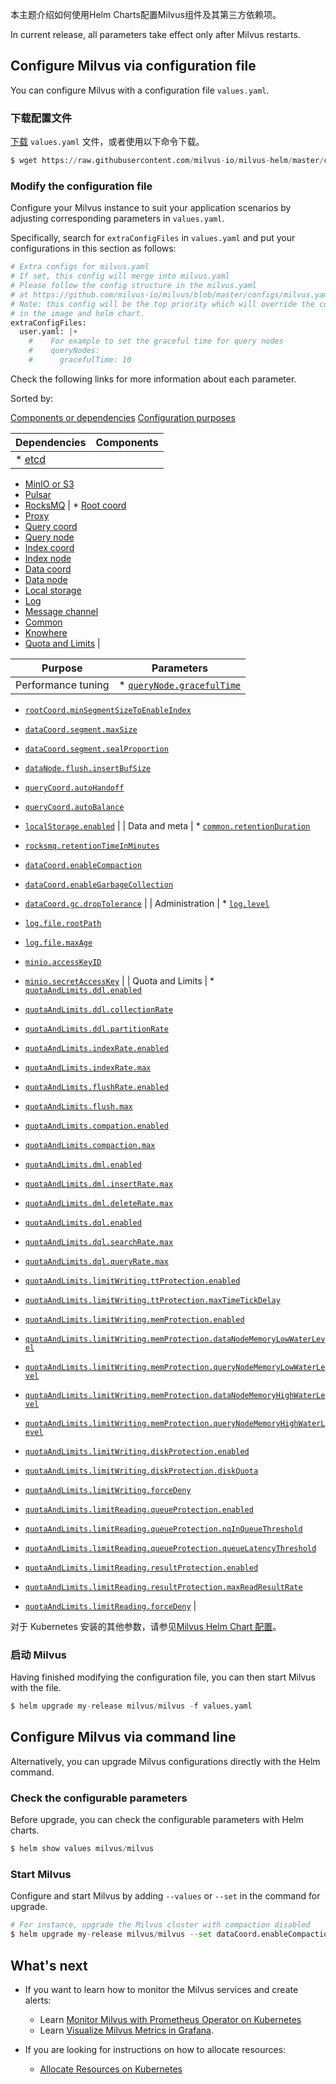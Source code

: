 
本主题介绍如何使用Helm Charts配置Milvus组件及其第三方依赖项。

In current release, all parameters take effect only after Milvus restarts.

Configure Milvus via configuration file
---------------------------------------

You can configure Milvus with a configuration file `values.yaml`.

### 下载配置文件

[下载](https://raw.githubusercontent.com/milvus-io/milvus-helm/master/charts/milvus/values.yaml) `values.yaml` 文件，或者使用以下命令下载。

```python
$ wget https://raw.githubusercontent.com/milvus-io/milvus-helm/master/charts/milvus/values.yaml

```

### Modify the configuration file

Configure your Milvus instance to suit your application scenarios by adjusting corresponding parameters in `values.yaml`.

Specifically, search for `extraConfigFiles` in `values.yaml` and put your configurations in this section as follows:

```python
# Extra configs for milvus.yaml
# If set, this config will merge into milvus.yaml
# Please follow the config structure in the milvus.yaml
# at https://github.com/milvus-io/milvus/blob/master/configs/milvus.yaml
# Note: this config will be the top priority which will override the config
# in the image and helm chart.
extraConfigFiles:
  user.yaml: |+
    #    For example to set the graceful time for query nodes
    #    queryNodes:
    #      gracefulTime: 10

```

Check the following links for more information about each parameter.

Sorted by:

[Components or dependencies](#component) [Configuration purposes](#purpose)

| Dependencies | Components |
| --- | --- |
| * [etcd](configure_etcd.md)
* [MinIO or S3](configure_minio.md)
* [Pulsar](configure_pulsar.md)
* [RocksMQ](configure_rocksmq.md)
 | * [Root coord](configure_rootcoord.md)
* [Proxy](configure_proxy.md)
* [Query coord](configure_querycoord.md)
* [Query node](configure_querynode.md)
* [Index coord](configure_indexcoord.md)
* [Index node](configure_indexnode.md)
* [Data coord](configure_datacoord.md)
* [Data node](configure_datanode.md)
* [Local storage](configure_localstorage.md)
* [Log](configure_log.md)
* [Message channel](configure_messagechannel.md)
* [Common](configure_common.md)
* [Knowhere](configure_knowhere.md)
* [Quota and Limits](configure_quota_limits.md)
 |

| Purpose | Parameters |
| --- | --- |
| Performance tuning | * [`queryNode.gracefulTime`](configure_querynode.md#queryNodegracefulTime)
* [`rootCoord.minSegmentSizeToEnableIndex`](configure_rootcoord.md#rootCoordminSegmentSizeToEnableIndex)
* [`dataCoord.segment.maxSize`](configure_datacoord.md#dataCoordsegmentmaxSize)
* [`dataCoord.segment.sealProportion`](configure_datacoord.md#dataCoordsegmentsealProportion)
* [`dataNode.flush.insertBufSize`](configure_datanode.md#dataNodeflushinsertBufSize)
* [`queryCoord.autoHandoff`](configure_querycoord.md#queryCoordautoHandoff)
* [`queryCoord.autoBalance`](configure_querycoord.md#queryCoordautoBalance)
* [`localStorage.enabled`](configure_localstorage.md#localStorageenabled)
 |
| Data and meta | * [`common.retentionDuration`](configure_common.md#commonretentionDuration)

* [`rocksmq.retentionTimeInMinutes`](configure_rocksmq.md#rocksmqretentionTimeInMinutes)

* [`dataCoord.enableCompaction`](configure_datacoord.md#dataCoordenableCompaction)

* [`dataCoord.enableGarbageCollection`](configure_datacoord.md#dataCoordenableGarbageCollection)

* [`dataCoord.gc.dropTolerance`](configure_datacoord.md#dataCoordgcdropTolerance)
 |
| Administration | * [`log.level`](configure_log.md#loglevel)

* [`log.file.rootPath`](configure_log.md#logfilerootPath)

* [`log.file.maxAge`](configure_log.md#logfilemaxAge)

* [`minio.accessKeyID`](configure_minio.md#minioaccessKeyID)
* [`minio.secretAccessKey`](configure_minio.md#miniosecretAccessKey)
 |
| Quota and Limits | * [`quotaAndLimits.ddl.enabled`](configure_quota_limits.md#quotaAndLimitsddlenabled)
* [`quotaAndLimits.ddl.collectionRate`](configure_quota_limits.md#quotaAndLimitsddlcollectionRate)
* [`quotaAndLimits.ddl.partitionRate`](configure_quota_limits.md#quotaAndLimitsddlpartitionRate)
* [`quotaAndLimits.indexRate.enabled`](configure_quota_limits.md#quotaAndLimitsindexRateenabled)
* [`quotaAndLimits.indexRate.max`](configure_quota_limits.md#quotaAndLimitsindexRatemax)
* [`quotaAndLimits.flushRate.enabled`](configure_quota_limits.md#quotaAndLimitsflushRateenabled)
* [`quotaAndLimits.flush.max`](configure_quota_limits.md#quotaAndLimitsflushmax)
* [`quotaAndLimits.compation.enabled`](configure_quota_limits.md#quotaAndLimitscompationenabled)
* [`quotaAndLimits.compaction.max`](configure_quota_limits.md#quotaAndLimitscompactionmax)
* [`quotaAndLimits.dml.enabled`](configure_quota_limits.md#quotaAndLimitsdmlenabled)
* [`quotaAndLimits.dml.insertRate.max`](configure_quota_limits.md#quotaAndLimitsdmlinsertRatemax)
* [`quotaAndLimits.dml.deleteRate.max`](configure_quota_limits.md#quotaAndLimitsdmldeleteRatemax)
* [`quotaAndLimits.dql.enabled`](configure_quota_limits.md#quotaAndLimitsdqlenabled)
* [`quotaAndLimits.dql.searchRate.max`](configure_quota_limits.md#quotaAndLimitsdqlsearchRatemax)
* [`quotaAndLimits.dql.queryRate.max`](configure_quota_limits.md#quotaAndLimitsdqlqueryRatemax)
* [`quotaAndLimits.limitWriting.ttProtection.enabled`](configure_quota_limits.md#quotaAndLimitslimitWritingttProtectionenabled)
* [`quotaAndLimits.limitWriting.ttProtection.maxTimeTickDelay`](configure_quota_limits.md#quotaAndLimitslimitWritingttProtectionmaxTimeTickDelay)
* [`quotaAndLimits.limitWriting.memProtection.enabled`](configure_quota_limits.md#quotaAndLimitslimitWritingmemProtectionenabled)
* [`quotaAndLimits.limitWriting.memProtection.dataNodeMemoryLowWaterLevel`](configure_quota_limits.md#quotaAndLimitslimitWritingmemProtectiondataNodeMemoryLowWaterLevel)
* [`quotaAndLimits.limitWriting.memProtection.queryNodeMemoryLowWaterLevel`](configure_quota_limits.md#quotaAndLimitslimitWritingmemProtectionqueryNodeMemoryLowWaterLevel)
* [`quotaAndLimits.limitWriting.memProtection.dataNodeMemoryHighWaterLevel`](configure_quota_limits.md#quotaAndLimitslimitWritingmemProtectiondataNodeMemoryHighWaterLevel)
* [`quotaAndLimits.limitWriting.memProtection.queryNodeMemoryHighWaterLevel`](configure_quota_limits.md#quotaAndLimitslimitWritingmemProtectionqueryNodeMemoryHighWaterLevel)
* [`quotaAndLimits.limitWriting.diskProtection.enabled`](configure_quota_limits.md#quotaAndLimitslimitWritingdiskProtectionenabled)
* [`quotaAndLimits.limitWriting.diskProtection.diskQuota`](configure_quota_limits.md#quotaAndLimitslimitWritingdiskProtectiondiskQuota)
* [`quotaAndLimits.limitWriting.forceDeny`](configure_quota_limits.md#quotaAndLimitslimitWritingforceDeny)
* [`quotaAndLimits.limitReading.queueProtection.enabled`](configure_quota_limits.md#quotaAndLimitslimitReadingqueueProtectionenabled)
* [`quotaAndLimits.limitReading.queueProtection.nqInQueueThreshold`](configure_quota_limits.md#quotaAndLimitslimitReadingqueueProtectionnqInQueueThreshold)
* [`quotaAndLimits.limitReading.queueProtection.queueLatencyThreshold`](configure_quota_limits.md#quotaAndLimitslimitReadingqueueProtectionqueueLatencyThreshold)
* [`quotaAndLimits.limitReading.resultProtection.enabled`](configure_quota_limits.md#quotaAndLimitslimitReadingresultProtectionenabled)
* [`quotaAndLimits.limitReading.resultProtection.maxReadResultRate`](configure_quota_limits.md#quotaAndLimitslimitReadingresultProtectionmaxReadResultRate)
* [`quotaAndLimits.limitReading.forceDeny`](configure_quota_limits.md#quotaAndLimitslimitReadingforceDeny)
 |

对于 Kubernetes 安装的其他参数，请参见[Milvus Helm Chart 配置](https://github.com/milvus-io/milvus-helm/tree/master/charts/milvus#configuration)。

### 启动 Milvus

Having finished modifying the configuration file, you can then start Milvus with the file.

```python
$ helm upgrade my-release milvus/milvus -f values.yaml

```

Configure Milvus via command line
---------------------------------

Alternatively, you can upgrade Milvus configurations directly with the Helm command.

### Check the configurable parameters

Before upgrade, you can check the configurable parameters with Helm charts.

```python
$ helm show values milvus/milvus

```

### Start Milvus

Configure and start Milvus by adding `--values` or `--set` in the command for upgrade.

```python
# For instance, upgrade the Milvus cluster with compaction disabled
$ helm upgrade my-release milvus/milvus --set dataCoord.enableCompaction=false

```

What's next
-----------

* If you want to learn how to monitor the Milvus services and create alerts:

	+ Learn [Monitor Milvus with Prometheus Operator on Kubernetes](monitor.md)
	+ Learn [Visualize Milvus Metrics in Grafana](visualize.md).
* If you are looking for instructions on how to allocate resources:

	+ [Allocate Resources on Kubernetes](allocate.md#standalone)
